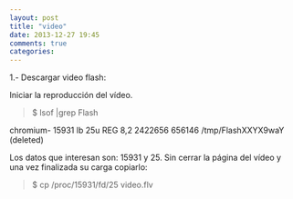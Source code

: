 ```yaml
---
layout: post
title: "video"
date: 2013-12-27 19:45
comments: true
categories: 
---
```

1.- Descargar video flash:

Iniciar la reproducción del vídeo. 

>$ lsof |grep Flash 

chromium- 15931 lb 25u REG 8,2 2422656 656146 /tmp/FlashXXYX9waY (deleted) 

Los datos que interesan son: 15931 y 25. Sin cerrar la página del vídeo y una vez finalizada su carga copiarlo: 

>$ cp /proc/15931/fd/25 video.flv 

